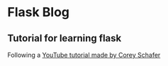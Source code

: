 # Flask Blog

## Tutorial for learning flask

Following a [YouTube tutorial made by Corey Schafer](https://www.youtube.com/playlist?list=PL-osiE80TeTs4UjLw5MM6OjgkjFeUxCYH)
